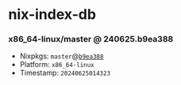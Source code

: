 # nix-index-db
### x86_64-linux/master @ 240625.b9ea388
- Nixpkgs: `master`@[`b9ea388`](https://github.com/NixOS/nixpkgs/commit/b9ea3884e9a0c08e5c408bdd22f10eff9467d82d)
- Platform: `x86_64-linux`
- Timestamp: `20240625014323`
